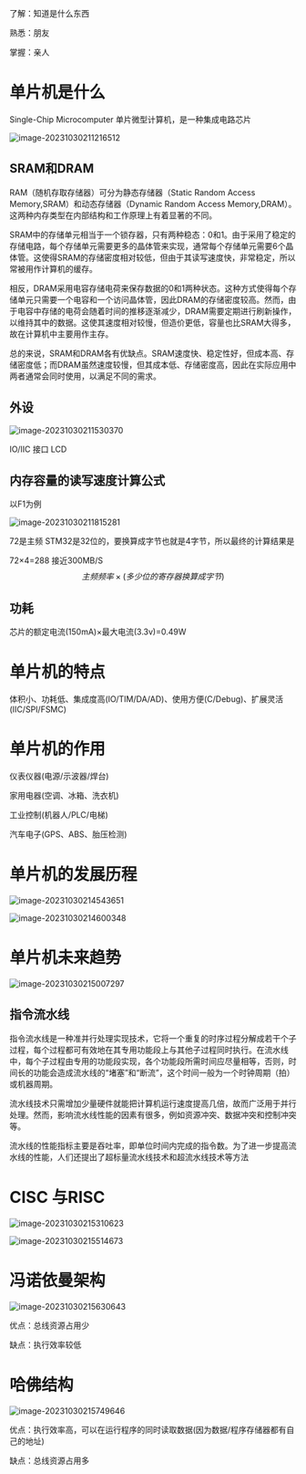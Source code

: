 了解：知道是什么东西

熟悉：朋友

掌握：亲人

# 单片机是什么

Single-Chip Microcomputer 单片微型计算机，是一种集成电路芯片

![image-20231030211216512](assets/image-20231030211216512.png)

## SRAM和DRAM

RAM（随机存取存储器）可分为静态存储器（Static Random Access Memory,SRAM）和动态存储器（Dynamic Random Access Memory,DRAM）。这两种内存类型在内部结构和工作原理上有着显著的不同。

SRAM中的存储单元相当于一个锁存器，只有两种稳态：0和1。由于采用了稳定的存储电路，每个存储单元需要更多的晶体管来实现，通常每个存储单元需要6个晶体管。这使得SRAM的存储密度相对较低，但由于其读写速度快，非常稳定，所以常被用作计算机的缓存。

相反，DRAM采用电容存储电荷来保存数据的0和1两种状态。这种方式使得每个存储单元只需要一个电容和一个访问晶体管，因此DRAM的存储密度较高。然而，由于电容中存储的电荷会随着时间的推移逐渐减少，DRAM需要定期进行刷新操作，以维持其中的数据。这使其速度相对较慢，但造价更低，容量也比SRAM大得多，故在计算机中主要用作主存。

总的来说，SRAM和DRAM各有优缺点。SRAM速度快、稳定性好，但成本高、存储密度低；而DRAM虽然速度较慢，但其成本低、存储密度高，因此在实际应用中两者通常会同时使用，以满足不同的需求。

## 外设

![image-20231030211530370](assets/image-20231030211530370.png)

IO/IIC 接口 LCD

## 内存容量的读写速度计算公式

以F1为例

![image-20231030211815281](assets/image-20231030211815281.png)

72是主频 STM32是32位的，要换算成字节也就是4字节，所以最终的计算结果是

72×4=288 接近300MB/S
$$
主频频率×(多少位的寄存器换算成字节)
$$

## 功耗

芯片的额定电流(150mA)×最大电流(3.3v)=0.49W

# 单片机的特点

体积小、功耗低、集成度高(IO/TIM/DA/AD)、使用方便(C/Debug)、扩展灵活(IIC/SPI/FSMC)

# 单片机的作用

 仪表仪器(电源/示波器/焊台)

家用电器(空调、冰箱、洗衣机)

工业控制(机器人/PLC/电梯)

汽车电子(GPS、ABS、胎压检测)

# 单片机的发展历程

![image-20231030214543651](assets/image-20231030214543651.png)

![image-20231030214600348](assets/image-20231030214600348.png)

# 单片机未来趋势

![image-20231030215007297](assets/image-20231030215007297.png)

## 指令流水线

指令流水线是一种准并行处理实现技术，它将一个重复的时序过程分解成若干个子过程，每个过程都可有效地在其专用功能段上与其他子过程同时执行。在流水线中，每个子过程由专用的功能段实现，各个功能段所需时间应尽量相等，否则，时间长的功能会造成流水线的“堵塞”和“断流”，这个时间一般为一个时钟周期（拍）或机器周期。

流水线技术只需增加少量硬件就能把计算机运行速度提高几倍，故而广泛用于并行处理。然而，影响流水线性能的因素有很多，例如资源冲突、数据冲突和控制冲突等。

流水线的性能指标主要是吞吐率，即单位时间内完成的指令数。为了进一步提高流水线的性能，人们还提出了超标量流水线技术和超流水线技术等方法

# CISC 与RISC

![image-20231030215310623](assets/image-20231030215310623.png)

![image-20231030215514673](assets/image-20231030215514673.png)

# 冯诺依曼架构

![image-20231030215630643](assets/image-20231030215630643.png)

优点：总线资源占用少

缺点：执行效率较低

# 哈佛结构

![image-20231030215749646](assets/image-20231030215749646.png)

优点：执行效率高，可以在运行程序的同时读取数据(因为数据/程序存储器都有自己的地址)

缺点：总线资源占用多

